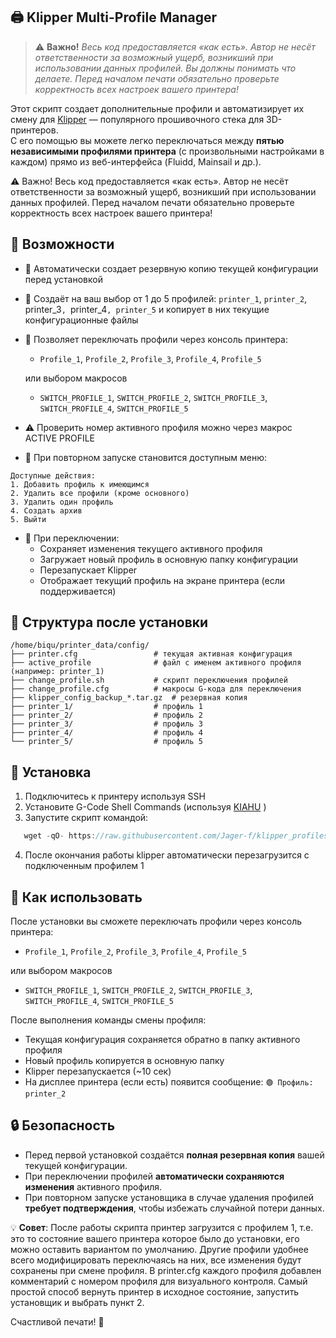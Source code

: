 ## 🖨️ Klipper Multi-Profile Manager

>⚠️ **Важно!** _Весь код предоставляется «как есть». Автор не несёт ответственности за возможный ущерб, возникший при использовании данных профилей.
Вы должны понимать что делаете. Перед началом печати обязательно проверьте корректность всех настроек вашего принтера!_

Этот скрипт создает дополнительные профили и автоматизирует их смену для [Klipper](https://www.klipper3d.org/) — популярного прошивочного стека для 3D-принтеров.  
С его помощью вы можете легко переключаться между **пятью независимыми профилями принтера** (с произвольными настройками в каждом) прямо из веб-интерфейса (Fluidd, Mainsail и др.).

⚠️ Важно! Весь код предоставляется «как есть». Автор не несёт ответственности за возможный ущерб, возникший при использовании данных профилей.
Перед началом печати обязательно проверьте корректность всех настроек вашего принтера! 

## 🔧 Возможности

- 💾 Автоматически создает резервную копию текущей конфигурации перед установкой
- 📁 Создаёт на ваш выбор от 1 до 5 профилей: `printer_1`, `printer_2`, printer_3`, `printer_4`, printer_5` и копирует в них текущие конфигурационные файлы
- 🔄 Позволяет переключать профили через консоль принтера:
  - `Profile_1`, `Profile_2`, `Profile_3`, `Profile_4`, `Profile_5`
  
  или выбором макросов
  - `SWITCH_PROFILE_1`, `SWITCH_PROFILE_2`, `SWITCH_PROFILE_3`, `SWITCH_PROFILE_4`, `SWITCH_PROFILE_5`
- ⚠️ Проверить номер активного профиля можно через макрос ACTIVE PROFILE   

- 🔄 При повторном запуске становится доступным меню:
```
Доступные действия:
1. Добавить профиль к имеющимся
2. Удалить все профили (кроме основного)
3. Удалить один профиль
4. Создать архив
5. Выйти
```   
  
- 📝 При переключении:
  - Сохраняет изменения текущего активного профиля
  - Загружает новый профиль в основную папку конфигурации
  - Перезапускает Klipper
  - Отображает текущий профиль на экране принтера (если поддерживается)



## 📂 Структура после установки

```
/home/biqu/printer_data/config/
├── printer.cfg                 # текущая активная конфигурация
├── active_profile              # файл с именем активного профиля (например: printer_1)
├── change_profile.sh           # скрипт переключения профилей
├── change_profile.cfg          # макросы G-кода для переключения
├── klipper_config_backup_*.tar.gz  # резервная копия
├── printer_1/                  # профиль 1
├── printer_2/                  # профиль 2
├── printer_3/                  # профиль 3
├── printer_4/                  # профиль 4
└── printer_5/                  # профиль 5
```

## 🚀 Установка

1. Подключитесь к принтеру используя SSH
2. Установите G-Code Shell Commands (используя [KIAHU](https://github.com/dw-0/kiauh) )
3. Запустите скрипт командой:
   
```javascript copy
   wget -qO- https://raw.githubusercontent.com/Jager-f/klipper_profiles/main/klipper_profiles.sh | bash
```
   
4. После окончания работы klipper автоматически перезагрузится с подключенным профилем 1  


## 🔄 Как использовать

После установки вы сможете переключать профили через консоль принтера:
   - `Profile_1`, `Profile_2`, `Profile_3`, `Profile_4`, `Profile_5`

или выбором макросов
  - `SWITCH_PROFILE_1`, `SWITCH_PROFILE_2`, `SWITCH_PROFILE_3`, `SWITCH_PROFILE_4`, `SWITCH_PROFILE_5`

После выполнения команды смены профиля:
- Текущая конфигурация сохраняется обратно в папку активного профиля
- Новый профиль копируется в основную папку
- Klipper перезапускается (~10 сек)
- На дисплее принтера (если есть) появится сообщение: `🟢 Профиль: printer_2`


## 🔒 Безопасность

- Перед первой установкой создаётся **полная резервная копия** вашей текущей конфигурации.
- При переключении профилей **автоматически сохраняются изменения** активного профиля.
- При повторном запуске установщика в случае удаления профилей **требует подтверждения**, чтобы избежать случайной потери данных.


💡 **Совет**: После работы скрипта принтер загрузится с профилем 1, т.е. это то состояние вашего принтера которое было до установки, его можно оставить вариантом по умолчанию. 
Другие профили удобнее всего модифицировать переключаясь на них, все изменения будут сохранены при смене профиля. 
В printer.cfg каждого профиля добавлен комментарий с номером профиля для визуального контроля.
Самый простой способ вернуть принтер в исходное состояние, запустить установщик и выбрать пункт 2.

Счастливой печати! 🎉
